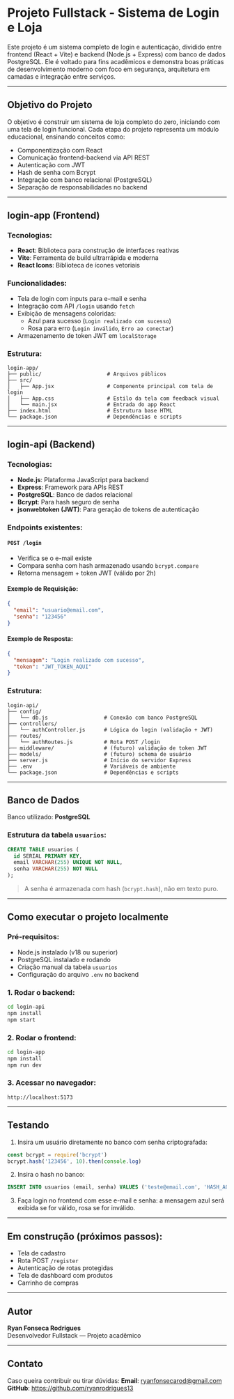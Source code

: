 # Projeto Fullstack - Sistema de Login e Loja

Este projeto é um sistema completo de login e autenticação, dividido entre frontend (React + Vite) e backend (Node.js + Express) com banco de dados PostgreSQL. Ele é voltado para fins acadêmicos e demonstra boas práticas de desenvolvimento moderno com foco em segurança, arquitetura em camadas e integração entre serviços.

---

##  Objetivo do Projeto

O objetivo é construir um sistema de loja completo do zero, iniciando com uma tela de login funcional. Cada etapa do projeto representa um módulo educacional, ensinando conceitos como:

- Componentização com React
- Comunicação frontend-backend via API REST
- Autenticação com JWT
- Hash de senha com Bcrypt
- Integração com banco relacional (PostgreSQL)
- Separação de responsabilidades no backend

---

##  login-app (Frontend)

### Tecnologias:
- **React**: Biblioteca para construção de interfaces reativas
- **Vite**: Ferramenta de build ultrarrápida e moderna
- **React Icons**: Biblioteca de ícones vetoriais

### Funcionalidades:
- Tela de login com inputs para e-mail e senha
- Integração com API `/login` usando `fetch`
- Exibição de mensagens coloridas:
  - Azul para sucesso (`Login realizado com sucesso`)
  - Rosa para erro (`Login inválido`, `Erro ao conectar`)
- Armazenamento de token JWT em `localStorage`

### Estrutura:
```
login-app/
├── public/                     # Arquivos públicos
├── src/
│   ├── App.jsx                 # Componente principal com tela de login
│   ├── App.css                 # Estilo da tela com feedback visual
│   └── main.jsx                # Entrada do app React
├── index.html                  # Estrutura base HTML
└── package.json                # Dependências e scripts
```

---

##  login-api (Backend)

### Tecnologias:
- **Node.js**: Plataforma JavaScript para backend
- **Express**: Framework para APIs REST
- **PostgreSQL**: Banco de dados relacional
- **Bcrypt**: Para hash seguro de senha
- **jsonwebtoken (JWT)**: Para geração de tokens de autenticação

### Endpoints existentes:

#### `POST /login`
- Verifica se o e-mail existe
- Compara senha com hash armazenado usando `bcrypt.compare`
- Retorna mensagem + token JWT (válido por 2h)

#### Exemplo de Requisição:
```json
{
  "email": "usuario@email.com",
  "senha": "123456"
}
```

#### Exemplo de Resposta:
```json
{
  "mensagem": "Login realizado com sucesso",
  "token": "JWT_TOKEN_AQUI"
}
```

### Estrutura:
```
login-api/
├── config/
│   └── db.js                  # Conexão com banco PostgreSQL
├── controllers/
│   └── authController.js      # Lógica do login (validação + JWT)
├── routes/
│   └── authRoutes.js          # Rota POST /login
├── middleware/                # (futuro) validação de token JWT
├── models/                    # (futuro) schema de usuário
├── server.js                  # Início do servidor Express
├── .env                       # Variáveis de ambiente
└── package.json               # Dependências e scripts
```

---

##  Banco de Dados

Banco utilizado: **PostgreSQL**

### Estrutura da tabela `usuarios`:

```sql
CREATE TABLE usuarios (
  id SERIAL PRIMARY KEY,
  email VARCHAR(255) UNIQUE NOT NULL,
  senha VARCHAR(255) NOT NULL
);
```

> A senha é armazenada com hash (`bcrypt.hash`), não em texto puro.

---

##  Como executar o projeto localmente

### Pré-requisitos:
- Node.js instalado (v18 ou superior)
- PostgreSQL instalado e rodando
- Criação manual da tabela `usuarios`
- Configuração do arquivo `.env` no backend

### 1. Rodar o backend:
```bash
cd login-api
npm install
npm start
```

### 2. Rodar o frontend:
```bash
cd login-app
npm install
npm run dev
```

### 3. Acessar no navegador:
```
http://localhost:5173
```

---

##  Testando

1. Insira um usuário diretamente no banco com senha criptografada:
```js
const bcrypt = require('bcrypt')
bcrypt.hash('123456', 10).then(console.log)
```

2. Insira o hash no banco:
```sql
INSERT INTO usuarios (email, senha) VALUES ('teste@email.com', 'HASH_AQUI');
```

3. Faça login no frontend com esse e-mail e senha: a mensagem azul será exibida se for válido, rosa se for inválido.

---

##  Em construção (próximos passos):

- Tela de cadastro
- Rota POST `/register`
- Autenticação de rotas protegidas
- Tela de dashboard com produtos
- Carrinho de compras

---

##  Autor

**Ryan Fonseca Rodrigues**  
Desenvolvedor Fullstack — Projeto acadêmico

---

##  Contato
Caso queira contribuir ou tirar dúvidas:
**Email**: ryanfonsecarod@gmail.com  
**GitHub**: https://github.com/ryanrodrigues13
